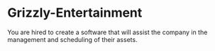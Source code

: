# Grizzly-Entertainment
You are hired to create a software that will assist the  company in the management and scheduling of their assets.
